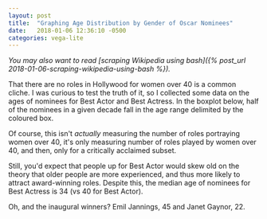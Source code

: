 ```yaml
---
layout: post
title:  "Graphing Age Distribution by Gender of Oscar Nominees"
date:   2018-01-06 12:36:10 -0500
categories: vega-lite
---
```


_You may also want to read [scraping Wikipedia using bash]({% post_url 2018-01-06-scraping-wikipedia-using-bash %})._

That there are no roles in Hollywood for women over 40 is a common cliche. I was curious to test the truth of it, so I collected some data on the ages of nominees for Best Actor and Best Actress. In the boxplot below, half of the nominees in a given decade fall in the age range delimited by the coloured box.

<!-- Import Vega 3 & Vega-Lite 2 (does not have to be from CDN) -->
<script src="https://cdnjs.cloudflare.com/ajax/libs/vega/3.0.7/vega.js"></script>
<script src="https://cdnjs.cloudflare.com/ajax/libs/vega-lite/2.0.3/vega-lite.js"></script>
<!-- Import vega-embed -->
<script src="https://cdnjs.cloudflare.com/ajax/libs/vega-embed/3.0.0-rc7/vega-embed.js"></script>

<div id="vis"></div>

<script type="text/javascript">
  var spec = "https://gist.githubusercontent.com/cldellow/3fca75a008eaf9348f65204efb32a0a9/raw/1ae3d3e0c7c077920fc5b61179ab833b63a31c02/oscar-genders.json";
  vegaEmbed('#vis', spec).then(function(result) {
    // access view as result.view
    }).catch(console.error);
</script>

Of course, this isn't _actually_ measuring the number of roles portraying women over 40, it's only measuring number of roles played by women over 40, and then, only for a critically acclaimed subset.

Still, you'd expect that people up for Best Actor would skew old on the theory that older people are more experienced, and thus more likely to attract award-winning roles. Despite this, the median age of nominees for Best Actress is 34 (vs 40 for Best Actor).

Oh, and the inaugural winners? Emil Jannings, 45 and Janet Gaynor, 22.
